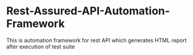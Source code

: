 # Rest-Assured-API-Automation-Framework
 This is automation framework for rest API which generates HTML report after execution of test suite
